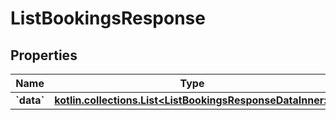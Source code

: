 
# ListBookingsResponse

## Properties
Name | Type | Description | Notes
------------ | ------------- | ------------- | -------------
**&#x60;data&#x60;** | [**kotlin.collections.List&lt;ListBookingsResponseDataInner&gt;**](ListBookingsResponseDataInner.md) |  |  [optional]



